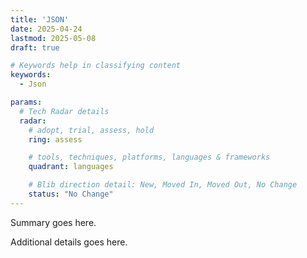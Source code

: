 ```yaml
---
title: 'JSON'
date: 2025-04-24
lastmod: 2025-05-08
draft: true

# Keywords help in classifying content
keywords:
  - Json

params:
  # Tech Radar details
  radar:
    # adopt, trial, assess, hold
    ring: assess

    # tools, techniques, platforms, languages & frameworks
    quadrant: languages

    # Blib direction detail: New, Moved In, Moved Out, No Change
    status: "No Change"
---
```


Summary goes here.

<!--more-->

Additional details goes here.
